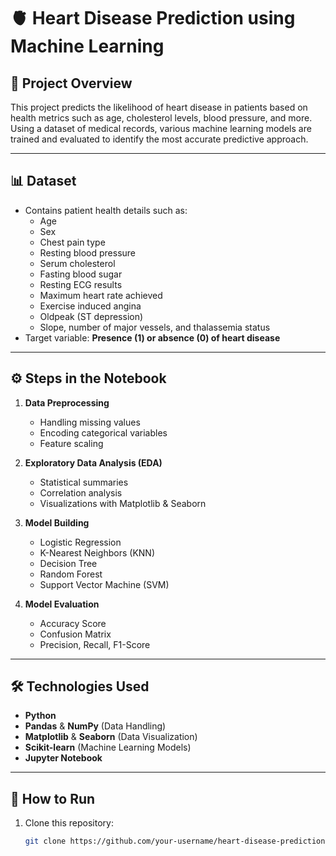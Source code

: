 # 🫀 Heart Disease Prediction using Machine Learning

## 📌 Project Overview
This project predicts the likelihood of heart disease in patients based on health metrics such as age, cholesterol levels, blood pressure, and more.  
Using a dataset of medical records, various machine learning models are trained and evaluated to identify the most accurate predictive approach.

---

## 📊 Dataset
- Contains patient health details such as:
  - Age
  - Sex
  - Chest pain type
  - Resting blood pressure
  - Serum cholesterol
  - Fasting blood sugar
  - Resting ECG results
  - Maximum heart rate achieved
  - Exercise induced angina
  - Oldpeak (ST depression)
  - Slope, number of major vessels, and thalassemia status
- Target variable: **Presence (1) or absence (0) of heart disease**

---

## ⚙️ Steps in the Notebook
1. **Data Preprocessing**
   - Handling missing values
   - Encoding categorical variables
   - Feature scaling

2. **Exploratory Data Analysis (EDA)**
   - Statistical summaries
   - Correlation analysis
   - Visualizations with Matplotlib & Seaborn

3. **Model Building**
   - Logistic Regression
   - K-Nearest Neighbors (KNN)
   - Decision Tree
   - Random Forest
   - Support Vector Machine (SVM)

4. **Model Evaluation**
   - Accuracy Score
   - Confusion Matrix
   - Precision, Recall, F1-Score

---

## 🛠️ Technologies Used
- **Python**
- **Pandas** & **NumPy** (Data Handling)
- **Matplotlib** & **Seaborn** (Data Visualization)
- **Scikit-learn** (Machine Learning Models)
- **Jupyter Notebook**

---

## 🚀 How to Run
1. Clone this repository:
   ```bash
   git clone https://github.com/your-username/heart-disease-prediction.git
